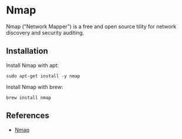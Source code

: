 # Nmap

Nmap ("Network Mapper") is a free and open source tility for network discovery and security auditing.

## Installation 

Install Nmap with apt: 

```sudo apt-get install -y nmap```

Install Nmap with brew: 

```brew install nmap```

## References
* [Nmap](https://nmap.org/)

